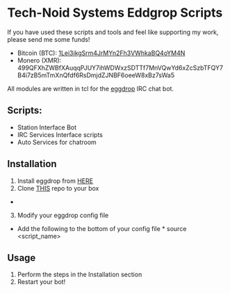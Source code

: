 # Tech-Noid Systems Eddgrop Scripts

If you have used these scripts and tools and feel like supporting my work, please send me some funds!

* Bitcoin (BTC):  [1Lei3ikgSrm4JrMYn2Fh3VWhkaBQ4oYM4N][3]
* Monero  (XMR):  499QFXhZWBfXAuqqPJUY7ihWDWxzSDTTf7MnVQwYd6xZcSzbTFQY7B4i7zB5mTmXnQfdf6RsDmjdZJNBF6oeeW8xBz7sWa5

All modules are written in tcl for the [eggdrop][1] IRC chat bot.

## Scripts:
*  Station Interface Bot
*  IRC Services Interface scripts
*  Auto Services for chatroom 

## Installation
1.  Install eggdrop from [HERE][1]
2.  Clone [THIS][2] repo to your box
  *  <Clone info here>
3.  Modify your eggdrop config file
  *  Add the following to the bottom of your config file
    *  source <script_name>
  
## Usage
1.  Perform the steps in the Installation section
2.  Restart your bot!



[1]: https://github.com/eggheads/eggdrop
[2]: https://github.com/Tech-Noid-Systems/Eggdrop_Scripts
[3]: bitcoin:1Lei3ikgSrm4JrMYn2Fh3VWhkaBQ4oYM4N?amount=0.01&label=TechNoidSystems
